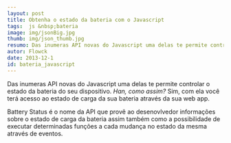 ```yaml
---
layout: post
title: Obtenha o estado da bateria com o Javascript
tags:  js &nbsp;bateria
image: img/jsonBig.jpg
thumb: img/json_thumb.jpg
resumo: Das inumeras API novas do Javascript uma delas te permite controlar o estado da bateria do seu dispositivo. <i>Han, como assim?</i> Sim, com ela você terá acesso ao estado de carga da sua bateria através da sua web app [...]
autor: Flowck
date: 2013-12-1
id: bateria_javascript
---
```


Das inumeras API novas do Javascript uma delas te permite controlar o estado da bateria do seu dispositivo. <i>Han, como assim?</i> Sim, com ela você terá acesso ao estado de carga da sua bateria através da sua web app.

Battery Status é o nome da API que provê ao desenovlvedor informações sobre o estado de carga da bateria assim também como a possibilidade de executar determinadas funções a cada mudança no estado da mesma através de eventos. 

